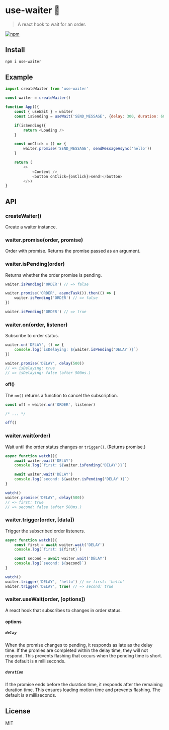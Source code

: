 # use-waiter 🤵
> A react hook to wait for an order.

[![npm](https://flat.badgen.net/npm/v/use-waiter)](https://www.npmjs.com/package/use-waiter)

## Install
```sh
npm i use-waiter
```

## Example
```js
import createWaiter from 'use-waiter'

const waiter = createWaiter()

function App(){
    const { useWait } = waiter
    const isSending = useWait('SEND_MESSAGE', {delay: 300, duration: 600})

    if(isSending){
        return <Loading />
    }

    const onClick = () => {
        waiter.promise('SEND_MESSAGE', sendMessageAsync('hello'))
    }

    return (
        <>
            <Content />
            <button onClick={onClick}>send!</button>
        </>)
}
```

## API
### createWaiter()
Create a waiter instance.

### waiter.promise(order, promise)
Order with promise. Returns the promise passed as an argument.

### waiter.isPending(order)
Returns whether the order promise is pending.

```js
waiter.isPending('ORDER') // => false

waiter.promise('ORDER', asyncTask()).then(() => {
    waiter.isPending('ORDER') // => false
})

waiter.isPending('ORDER') // => true
```

### waiter.on(order, listener)
Subscribe to order status.

```js
waiter.on('DELAY', () => {
    console.log(`isDelaying: ${waiter.isPending('DELAY')}`)
})

waiter.promise('DELAY', delay(500))
// => isDelaying: true
// => isDelaying: false (after 500ms.)
```
#### off()
The `on()` returns a function to cancel the subscription.

```js
const off = waiter.on('ORDER', listener)

/* ... */

off()
```

### waiter.wait(order)
Wait until the order status changes or `trigger()`. (Returns promise.)

```js
async function watch(){
    await waiter.wait('DELAY')
    console.log(`first: ${waiter.isPending('DELAY')}`)

    await waiter.wait('DELAY')
    console.log(`second: ${waiter.isPending('DELAY')}`)
}

watch()
waiter.promise('DELAY', delay(500))
// => first: true
// => second: false (after 500ms.)
```

### waiter.trigger(order, [data])
Trigger the subscribed order listeners.

```js
async function watch(){
    const first = await waiter.wait('DELAY')
    console.log(`first: ${first}`)

    const second = await waiter.wait('DELAY')
    console.log(`second: ${second}`)
}

watch()
waiter.trigger('DELAY', 'hello') // => first: 'hello'
waiter.trigger('DELAY', true) // => second: true
```

### waiter.useWait(order, [options])
A react hook that subscribes to changes in order status.

#### options
##### `delay`
When the promise changes to pending, it responds as late as the delay time. If the promies are completed within the delay time, they will not respond. This prevents flashing that occurs when the pending time is short. The default is `0` milliseconds.

##### `duration`
If the promise ends before the duration time, it responds after the remaining duration time. This ensures loading motion time and prevents flashing. The default is `0` milliseconds.

## License
MIT
